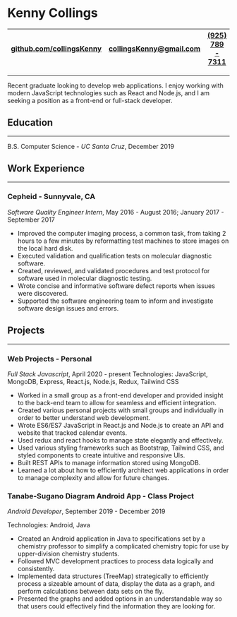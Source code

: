 # Kenny Collings

| [github.com/collingsKenny](https://github.com/collingskenny) | [collingsKenny@gmail.com](mailto:collingsKenny@gmail.com) | [(925) 789 - 7311](tel:+1-925-789-7311) |
| ------------------------------------------------------------ | --------------------------------------------------------- | --------------------------------------- |


---

Recent graduate looking to develop web applications. I enjoy working with modern JavaScript technologies such as React and Node.js, and I am seeking a position as a front-end or full-stack developer.

## Education

---

B.S. Computer Science - _UC Santa Cruz_, December 2019

## Work Experience

---

### Cepheid - Sunnyvale, CA

_Software Quality Engineer Intern_, May 2016 - August 2016; January 2017 - September 2017

- Improved the computer imaging process, a common task, from taking 2 hours to a few minutes by reformatting test machines to store images on the local hard disk.
- Executed validation and qualification tests on molecular diagnostic software.
- Created, reviewed, and validated procedures and test protocol for software used in molecular diagnostic testing.
- Wrote concise and informative software defect reports when issues were discovered.
- Supported the software engineering team to inform and investigate software design issues and errors.

## Projects

---

### Web Projects - Personal

_Full Stack Javascript_, April 2020 - present
Technologies: JavaScript, MongoDB, Express, React.js, Node.js, Redux, Tailwind CSS

- Worked in a small group as a front-end developer and provided insight to the back-end team to allow for seamless and efficient integration.
- Created various personal projects with small groups and individually in order to better understand web development.
- Wrote ES6/ES7 JavaScript in React.js and Node.js to create an API and website that tracked calendar events.
- Used redux and react hooks to manage state elegantly and effectively.
- Used various styling frameworks such as Bootstrap, Tailwind CSS, and styled components to create intuitive and responsive UIs.
- Built REST APIs to manage information stored using MongoDB.
- Learned a lot about how to efficiently architect web applications in order to manage complexity and allow for future changes.

### Tanabe-Sugano Diagram Android App - Class Project

_Android Developer_, September 2019 - December 2019

Technologies: Android, Java

- Created an Android application in Java to specifications set by a chemistry professor to simplify a complicated chemistry topic for use by upper-division chemistry students.
- Followed MVC development practices to process data logically and consistently.
- Implemented data structures (TreeMap) strategically to efficiently process a sizeable amount of data, display the data as a graph, and perform calculations between data sets on the fly.
- Presented the graphs and added options in an understandable way so that users could effectively find the information they are looking for.
